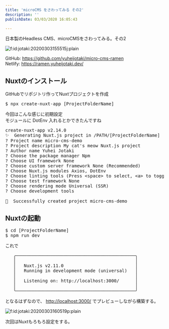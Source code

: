 ```yaml
---
title: 'microCMS をさわってみる その2'
description: ''
publishDate: 03/03/2020 16:05:43

---
```

<p>日本製のHeadless CMS、microCMSをさわってみる。その2</p>

<p><span itemscope itemtype="http://schema.org/Photograph"><img src="https://cdn-ak.f.st-hatena.com/images/fotolife/j/jotaki/20200303/20200303155515.jpg" alt="f:id:jotaki:20200303155515j:plain" title="f:id:jotaki:20200303155515j:plain" class="hatena-fotolife" itemprop="image"></span></p>

<p>GitHub: <a href="https://github.com/yuheijotaki/micro-cms-ramen">https://github.com/yuheijotaki/micro-cms-ramen</a><br />
Netlify: <a href="https://ramen.yuheijotaki.dev/">https://ramen.yuheijotaki.dev/</a></p>

<h2>Nuxtのインストール</h2>

<p>GitHubでリポジトリ作ってNuxtプロジェクトを作成</p>

<pre class="code bash" data-lang="bash" data-unlink>$ npx create-nuxt-app [ProjectFolderName]</pre>


<p>今回はこんな感じに初期設定<br />
モジュールに DotEnv 入れるとかできたんですね</p>

<pre class="code bash" data-lang="bash" data-unlink>create-nuxt-app v2.14.0
✨  Generating Nuxt.js project in /PATH/[ProjectFolderName]
? Project name micro-cms-demo
? Project description My cat&#39;s meow Nuxt.js project
? Author name Yuhei Jotaki
? Choose the package manager Npm
? Choose UI framework None
? Choose custom server framework None (Recommended)
? Choose Nuxt.js modules Axios, DotEnv
? Choose linting tools (Press &lt;space&gt; to select, &lt;a&gt; to toggle all, &lt;i&gt; to invert selection)
? Choose test framework None
? Choose rendering mode Universal (SSR)
? Choose development tools

🎉  Successfully created project micro-cms-demo</pre>


<h2>Nuxtの起動</h2>

<pre class="code bash" data-lang="bash" data-unlink>$ cd [ProjectFolderName]
$ npm run dev</pre>


<p>これで</p>

<pre class="code bash" data-lang="bash" data-unlink>   ╭─────────────────────────────────────────────╮
   │                                             │
   │   Nuxt.js v2.11.0                           │
   │   Running in development mode (universal)   │
   │                                             │
   │   Listening on: http://localhost:3000/      │
   │                                             │
   ╰─────────────────────────────────────────────╯</pre>


<p>となるはずなので、 <a href="http://localhost:3000/">http://localhost:3000/</a> でプレビューしながら構築する。</p>

<p><span itemscope itemtype="http://schema.org/Photograph"><img src="/images/hatena/20200303160519.png" alt="f:id:jotaki:20200303160519p:plain" title="f:id:jotaki:20200303160519p:plain" class="hatena-fotolife" itemprop="image"></span></p>

<p>次回はNuxtもろもろ設定をする。</p>

